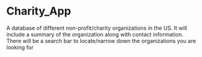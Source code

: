 # Charity_App
A database of different non-profit/charity organizations in the US. It will include a summary of the organization along with contact information. There will be a search bar to locate/narrow down the organizations you are looking for
